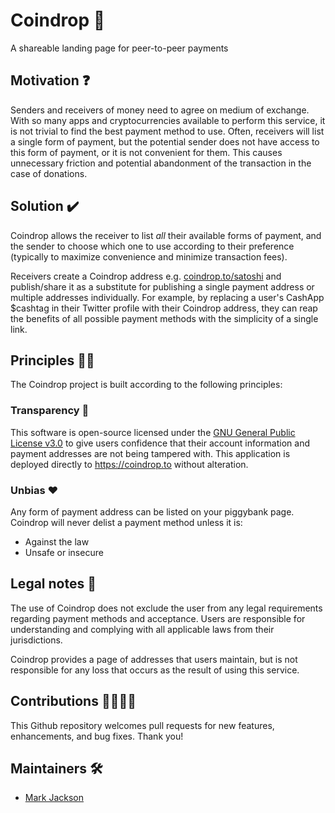 # Coindrop 🐖

A shareable landing page for peer-to-peer payments

## Motivation ❓

Senders and receivers of money need to agree on medium of exchange. With so many apps and cryptocurrencies available to perform this service, it is not trivial to find the best payment method to use. Often, receivers will list a single form of payment, but the potential sender does not have access to this form of payment, or it is not convenient for them. This causes unnecessary friction and potential abandonment of the transaction in the case of donations. 

## Solution ✔️

Coindrop allows the receiver to list *all* their available forms of payment, and the sender to choose which one to use according to their preference (typically to maximize convenience and minimize transaction fees).

Receivers create a Coindrop address e.g. [coindrop\.to/satoshi](https://coindrop.to/satoshi) and publish/share it as a substitute for publishing a single payment address or multiple addresses individually. For example, by replacing a user's CashApp $cashtag in their Twitter profile with their Coindrop address, they can reap the benefits of all possible payment methods with the simplicity of a single link.

## Principles 🙏🏻

The Coindrop project is built according to the following principles:

### Transparency 👀

This software is open-source licensed under the [GNU General Public License v3.0](LICENSE) to give users confidence that their account information and payment addresses are not being tampered with. This application is deployed directly to https://coindrop.to without alteration. 

### Unbias ❤

Any form of payment address can be listed on your piggybank page. Coindrop will never delist a payment method unless it is:
* Against the law
* Unsafe or insecure

## Legal notes 👮

The use of Coindrop does not exclude the user from any legal requirements regarding payment methods and acceptance. Users are responsible for understanding and complying with all applicable laws from their jurisdictions.

Coindrop provides a page of addresses that users maintain, but is not responsible for any loss that occurs as the result of using this service.

## Contributions 🙋‍♂️🙋‍♀️

This Github repository welcomes pull requests for new features, enhancements, and bug fixes. Thank you!

## Maintainers 🛠️

* [Mark Jackson](https://twitter.com/markjackson02)